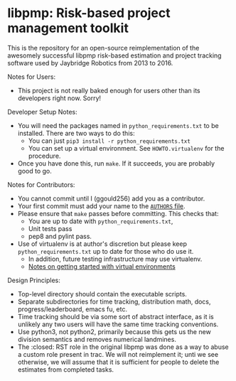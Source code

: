 # libpmp: Risk-based project management toolkit

This is the repository for an open-source reimplementation of the
awesomely successful libpmp risk-based estimation and project tracking
software used by Jaybridge Robotics from 2013 to 2016.

Notes for Users:

 * This project is not really baked enough for users other than its developers
   right now.  Sorry!

Developer Setup Notes:

 * You will need the packages named in `python_requirements.txt` to be
   installed.  There are two ways to do this:
   * You can just `pip3 install -r python_requirements.txt`
   * You can set up a virtual environment.  See `HOWTO.virtualenv` for
     the procedure.
 * Once you have done this, run `make`.  If it succeeds, you are probably
   good to go.

Notes for Contributors:

 * You cannot commit until I (ggould256) add you as a contributor.
 * Your first commit must add your name to the [`AUTHORS` file](AUTHORS).
 * Please ensure that `make` passes before committing.  This checks that:
   * You are up to date with `python_requirements.txt`,
   * Unit tests pass
   * pep8 and pylint pass.
 * Use of virtualenv is at author's discretion but please keep
   `python_requirements.txt` up to date for those who do use it.
   * In addition, future testing infrastructure may use virtualenv.
   * [Notes on getting started with virtual environments](HOWTO.virtualenv.md)

Design Principles:

 * Top-level directory should contain the executable scripts.
 * Separate subdirectories for time tracking, distribution math,
   docs, progress/leaderboard, emacs fu, etc.
 * Time tracking should be via some sort of abstract interface, as
   it is unlikely any two users will have the same time tracking
   conventions.
 * Use python3, not python2, primarily because this gets us the
   new division semantics and removes numerical landmines.
 * The :closed: RST role in the original libpmp was done as a way to abuse a
   custom role present in trac.  We will not reimplement it; unti we
   see otherwise, we will assume that it is sufficient for people to delete
   the estimates from completed tasks.
